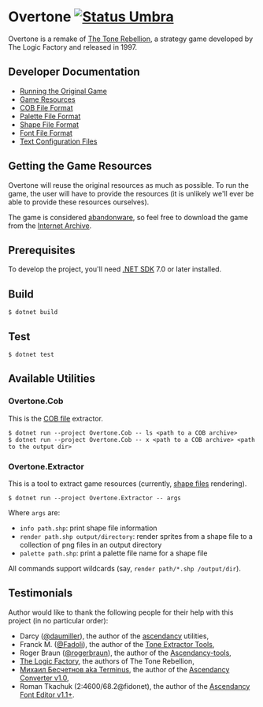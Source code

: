 Overtone [![Status Umbra][status-umbra]][andivionian-status-classifier]
========
Overtone is a remake of [The Tone Rebellion][wikipedia.the-tone-rebellion], a
strategy game developed by The Logic Factory and released in 1997.

Developer Documentation
-----------------------
- [Running the Original Game][docs.running-original]
- [Game Resources][docs.resources]
- [COB File Format][docs.cob]
- [Palette File Format][docs.pal]
- [Shape File Format][docs.shp]
- [Font File Format][docs.fnt]
- [Text Configuration Files][docs.txt]

Getting the Game Resources
--------------------------
Overtone will reuse the original resources as much as possible. To run the game,
the user will have to provide the resources (it is unlikely we'll ever be able
to provide these resources ourselves).

The game is considered [abandonware][wikipedia.abandonware], so feel free to download the game from the [Internet Archive][archive-org.the-tone-rebellion].

Prerequisites
-------------
To develop the project, you'll need [.NET SDK][dotnet.sdk] 7.0 or later installed.

Build
-----
```console
$ dotnet build
```

Test
----
```console
$ dotnet test
```

Available Utilities
-------------------

### Overtone.Cob

This is the [COB file][docs.cob] extractor.

```console
$ dotnet run --project Overtone.Cob -- ls <path to a COB archive>
$ dotnet run --project Overtone.Cob -- x <path to a COB archive> <path to the output dir>
```

### Overtone.Extractor

This is a tool to extract game resources (currently, [shape files][docs.shp] rendering).

```console
$ dotnet run --project Overtone.Extractor -- args
```

Where `args` are:

- `info path.shp`: print shape file information
- `render path.shp output/directory`: render sprites from a shape file to a collection of png files in an output directory
- `palette path.shp`: print a palette file name for a shape file

All commands support wildcards (say, `render path/*.shp /output/dir`).

Testimonials
------------

Author would like to thank the following people for their help with this project (in no particular order):

- Darcy ([@daumiller][daumiller]), the author of the [ascendancy][daumiller.ascendancy] utilities,
- Franck M. ([@Fadoli][fadoli]), the author of the [Tone Extractor Tools][fadoli.tone-rebellion-extractor],
- Roger Braun ([@rogerbraun][rogerbraun]), the author of the [Ascendancy-tools][rogerbraun.ascendancy-tools],
- [The Logic Factory][wikipedia.the-logic-factory], the authors of The Tone Rebellion,
- [Михаил Бесчетнов aka Terminus][extractor.ru], the author of the [Ascendancy Converter v1.0][ascendancy-converter],
- Roman Tkachuk (2:4600/68.2@fidonet), the author of the [Ascendancy Font Editor v1.1+][ascendancy-font-editor].

[andivionian-status-classifier]: https://github.com/ForNeVeR/andivionian-status-classifier#status-umbra-
[archive-org.the-tone-rebellion]: https://archive.org/details/the-tone-rebellion
[ascendancy-converter]: https://www.extractor.ru/files/051b8c7c6155fef1460fab189f7edb68/
[ascendancy-font-editor]: https://www.extractor.ru/files/cbd334b175b9b8721a653077e37cbabd/
[daumiller.ascendancy]: https://github.com/daumiller/ascendancy
[daumiller]: https://github.com/daumiller
[docs.cob]: docs/cob.md
[docs.fnt]: docs/fnt.md
[docs.pal]: ./docs/pal.md
[docs.resources]: docs/resources.md
[docs.running-original]: docs/running-original.md
[docs.shp]: ./docs/shp.md
[docs.txt]: ./docs/txt.md
[dotnet.sdk]: https://dot.net/
[extractor.ru]: http://www.extractor.ru/
[fadoli.tone-rebellion-extractor]: https://github.com/Fadoli/Tone-rebellion-extractor
[fadoli]: https://github.com/Fadoli
[rogerbraun.ascendancy-tools]: https://github.com/rogerbraun/Ascendancy-tools
[rogerbraun]: https://github.com/rogerbraun
[wikipedia.abandonware]: https://en.wikipedia.org/wiki/Abandonware
[wikipedia.the-logic-factory]: https://en.wikipedia.org/wiki/The_Logic_Factory
[wikipedia.the-tone-rebellion]: https://en.wikipedia.org/wiki/The_Tone_Rebellion

[status-umbra]: https://img.shields.io/badge/status-umbra-red.svg

